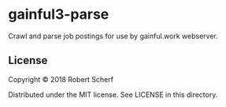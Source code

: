 # gainful3-parse

Crawl and parse job postings for use by gainful.work webserver.

## License

Copyright © 2018 Robert Scherf

Distributed under the MIT license. See LICENSE in this directory.

